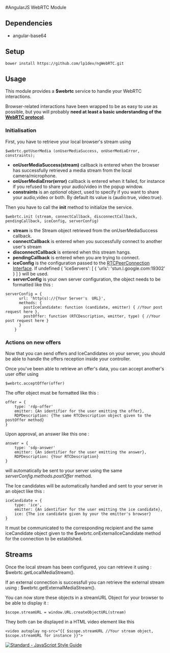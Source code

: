 #AngularJS WebRTC Module

## Dependencies

- angular-base64

## Setup

```bower install https://github.com/lp1dev/ngWebRTC.git```

## Usage

This module provides a **$webrtc** service to handle your WebRTC interactions.

Browser-related interactions have been wrapped to be as easy to use as possible, but you will probably **need at least a basic 
understanding of the [WebRTC protocol](https://www.w3.org/TR/webrtc)**.

### Initialisation

First, you have to retrieve your local browser's stream using 

```   
$webrtc.getUserMedia (onUserMediaSuccess, onUserMediaError, constraints);
```

- **onUserMediaSuccess(stream)** callback is entered when the browser has successfully retrieved a media stream from the local 
camera/microphone.
- **onUserMediaError(error)** callback is entered when it failed, for instance if you refused to share your audio/video 
in the popup window.
- **constraints** is an *optional* object, used to specify if you want to share your audio,video or both. By default its
value is {audio:true, video:true}.

Then you have to call the **init** method to initialize the service.

```
$webrtc.init (stream, connectCallback, disconnectCallback, pendingCallback, iceConfig, serverConfig)
```

- **stream** is the Stream object retrieved from the onUserMediaSuccess callback.
- **connectCallback** is entered when you successfully connect to another user's stream
- **disconnectCallback** is entered when this stream hangs.
- **pendingCallback** is entered when you are trying to connect.
- **iceConfig** is the configuration passed to the [RTCPeerConnection Interface](https://www.w3.org/TR/webrtc/#rtcpeerconnection-interface).
If undefined { 'iceServers': [ { 'urls': 'stun.l.google.com:19302' } ] } will be used.
- **serverConfig** is your own server configuration, the object needs to be formatted like this :
```
serverConfig = {
      url: 'http(s)://{Your Server's  URL}',
      methods: {
        postIceCandidate: function (candidate, emitter) { //Your post request here },
        postOffer: function (RTCDescription, emitter, type) { //Your post request here }
      }
    }
```

### Actions on new offers

Now that you can send offers and IceCandidates on your server, you should be able to handle the offers reception inside your controller.

Once you've been able to retrieve an offer's data, you can accept another's user offer using

```
$webrtc.acceptOffer(offer)
```

The offer object must be formatted like this : 
```
offer = {
    type: 'rdp-offer'
    emitter: {An identifier for the user emitting the offer},
    RDPDescription: {The same RTCDescription object given to the postOffer method}
}
```

Upon approval, an answer like this one  :
```
answer = {
    type: 'sdp-answer'
    emitter: {An identifier for the user emitting the answer},
    RDPDescription: {Your RTCDescription}
}
```

will automatically be sent to your server using the same *serverConfig.methods.postOffer* method.

The Ice candidates will be automatically handled and sent to your server in an object like this :
```
iceCandidate = {
    type: 'ice',
    emitter: {An identifier for the user emitting the ice candidate},
    ice: {The ice candidate given by your the emitter's browser}
}
```

It must be communicated to the corresponding recipient and the same iceCandidate object given to the $webrtc.onExternalIceCandidate method
for the connection to be established.

## Streams

Once the local stream has been configured, you can retrieve it using : 
$webrtc.getLocalMediaStream().

If an external connection is successfull you can retrieve the external stream using : 
$webrtc.getExternalMediaStream().

You can now store these objects in a streamURL Object for your browser to be able to display it :
```
$scope.streamURL = window.URL.createObjectURL(stream)
```

They both can be displayed in a HTML video element like this
```
<video autoplay ng-src="{{ $scope.streamURL //Your stream object, $scope.streamURL for instance }}">
```


[![Standard - JavaScript Style Guide](https://img.shields.io/badge/code%20style-standard-brightgreen.svg)](http://standardjs.com/)
